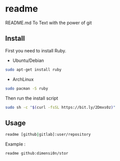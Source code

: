 # readme
README.md To Text with the power of git

## Install

First you need to install Ruby.

- Ubuntu/Debian

```sh
sudo apt-get install ruby
```

- ArchLinux

```sh
sudo pacman -S ruby
```

Then run the install script

```sh
sudo sh -c "$(curl -fsSL https://bit.ly/2Dmxs0z)"
```

## Usage

```sh
readme [github|gitlab]:user/repository
```

Example :

```sh
readme github:dimensi0n/stor
```
